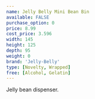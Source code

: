 ```yaml
---
name: Jelly Belly Mini Bean Bin
available: FALSE
purchase_option: 0
price: 8.99
cost_price: 3.596
width: 145
height: 125
depth: 95
weight: 0
brand: 'Jelly-Belly'
type: [Novelty, Wrapped]
free: [Alcohol, Gelatin]
---
```

Jelly bean dispenser.